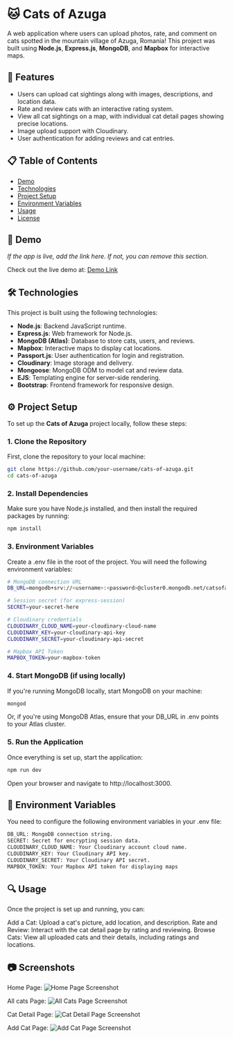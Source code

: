 # 🐱 Cats of Azuga

A web application where users can upload photos, rate, and comment on cats spotted in the mountain village of Azuga, Romania! This project was built using **Node.js**, **Express.js**, **MongoDB**, and **Mapbox** for interactive maps.

## 🌟 Features

- Users can upload cat sightings along with images, descriptions, and location data.
- Rate and review cats with an interactive rating system.
- View all cat sightings on a map, with individual cat detail pages showing precise locations.
- Image upload support with Cloudinary.
- User authentication for adding reviews and cat entries.

## 📋 Table of Contents

- [Demo](#demo)
- [Technologies](#technologies)
- [Project Setup](#project-setup)
- [Environment Variables](#environment-variables)
- [Usage](#usage)
- [License](#license)

## 🚀 Demo

*If the app is live, add the link here. If not, you can remove this section.*

Check out the live demo at: [Demo Link](#)

## 🛠 Technologies

This project is built using the following technologies:

- **Node.js**: Backend JavaScript runtime.
- **Express.js**: Web framework for Node.js.
- **MongoDB (Atlas)**: Database to store cats, users, and reviews.
- **Mapbox**: Interactive maps to display cat locations.
- **Passport.js**: User authentication for login and registration.
- **Cloudinary**: Image storage and delivery.
- **Mongoose**: MongoDB ODM to model cat and review data.
- **EJS**: Templating engine for server-side rendering.
- **Bootstrap**: Frontend framework for responsive design.

## ⚙️ Project Setup

To set up the **Cats of Azuga** project locally, follow these steps:

### 1. Clone the Repository

First, clone the repository to your local machine:

```bash
git clone https://github.com/your-username/cats-of-azuga.git
cd cats-of-azuga
```
### 2. Install Dependencies
Make sure you have Node.js installed, and then install the required packages by running:

```bash
npm install
```
### 3. Environment Variables
Create a .env file in the root of the project. You will need the following environment variables:

```bash
# MongoDB connection URL
DB_URL=mongodb+srv://<username>:<password>@cluster0.mongodb.net/catsofazuga

# Session secret (for express-session)
SECRET=your-secret-here

# Cloudinary credentials
CLOUDINARY_CLOUD_NAME=your-cloudinary-cloud-name
CLOUDINARY_KEY=your-cloudinary-api-key
CLOUDINARY_SECRET=your-cloudinary-api-secret

# Mapbox API Token
MAPBOX_TOKEN=your-mapbox-token
```
### 4. Start MongoDB (if using locally)
If you're running MongoDB locally, start MongoDB on your machine:

```bash
mongod
```
Or, if you're using MongoDB Atlas, ensure that your DB_URL in .env points to your Atlas cluster.

### 5. Run the Application
Once everything is set up, start the application:

```bash
npm run dev
```
Open your browser and navigate to http://localhost:3000.

## 📑 Environment Variables
You need to configure the following environment variables in your .env file:

```bash
DB_URL: MongoDB connection string.
SECRET: Secret for encrypting session data.
CLOUDINARY_CLOUD_NAME: Your Cloudinary account cloud name.
CLOUDINARY_KEY: Your Cloudinary API key.
CLOUDINARY_SECRET: Your Cloudinary API secret.
MAPBOX_TOKEN: Your Mapbox API token for displaying maps
```
## 🔍 Usage
Once the project is set up and running, you can:

Add a Cat: Upload a cat's picture, add location, and description.
Rate and Review: Interact with the cat detail page by rating and reviewing.
Browse Cats: View all uploaded cats and their details, including ratings and locations.
## 📷 Screenshots
Home Page:
![Home Page Screenshot](screenshots/homepage.png)

All cats Page:
![All Cats Page Screenshot](screenshots/allcats.png)

Cat Detail Page:
![Cat Detail Page Screenshot](screenshots/showpage.png)

Add Cat Page:
![Add Cat Page Screenshot](screenshots/addcat.png)


